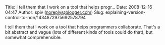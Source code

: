 Title: I tell them that I work on a tool that helps progr...
Date: 2008-12-16 04:47
Author: spiv (noreply@blogger.com)
Slug: explaining-version-control-to-non/1434872975692578794

I tell them that I work on a tool that helps programmers collaborate.
That's a bit abstract and vague (lots of different kinds of tools could
do that), but somewhat comprehensible.

